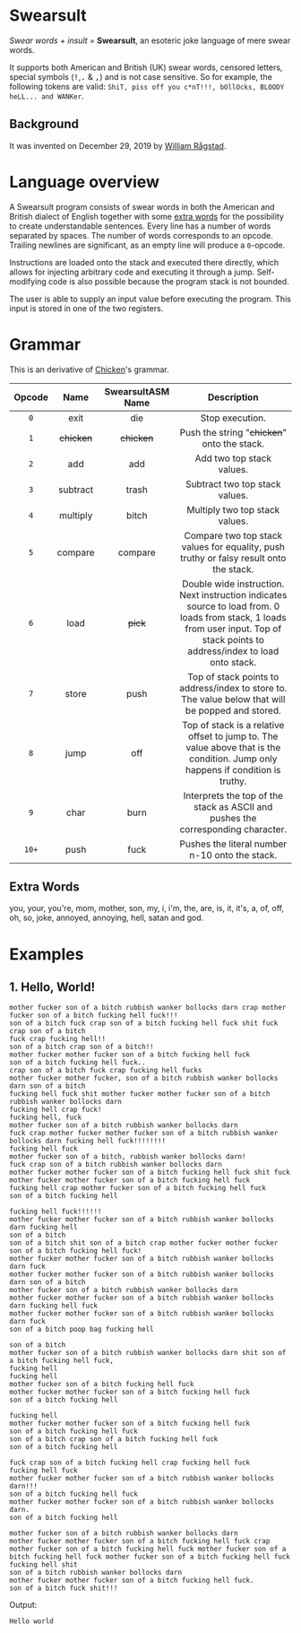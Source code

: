# Swearsult
*Swear words + insult =* **Swearsult**, an esoteric joke language of mere swear words.

It supports both American and British (UK) swear words, censored letters, special symbols (<kbd>!</kbd>,<kbd>.</kbd> & <kbd>,</kbd>) and is not case sensitive.
So for example, the following tokens are valid: `ShiT, piss off you c*nT!!!, bOllOcks, BLOODY heLL... and WANKer`.

## Background

It was invented on December 29, 2019 by [William Rågstad](https://esolangs.org/wiki/User:WilliamRagstad).

# Language overview
A Swearsult program consists of swear words in both the American and British dialect of English together with some [extra words](#extra-words) for the possibility to create understandable sentences. Every line has a number of words separated by spaces. The number of words corresponds to an opcode. Trailing newlines are significant, as an empty line will produce a `0`-opcode.

Instructions are loaded onto the stack and executed there directly, which allows for injecting arbitrary code and executing it through a jump. Self-modifying code is also possible because the program stack is not bounded.

The user is able to supply an input value before executing the program. This input is stored in one of the two registers.

# Grammar

This is an derivative of [Chicken](https://esolangs.org/wiki/Chicken)'s grammar.

| Opcode |    Name     | SwearsultASM Name |                         Description                          |
| :----: | :---------: | :---------------: | :----------------------------------------------------------: |
|  `0`   |    exit     |        die        |                       Stop execution.                        |
|  `1`   | ~~chicken~~ |    ~~chicken~~    |        Push the string "~~chicken~~" onto the stack.         |
|  `2`   |     add     |        add        |                  Add two top stack values.                   |
|  `3`   |  subtract   |       trash       |                Subtract two top stack values.                |
|  `4`   |  multiply   |       bitch       |                Multiply two top stack values.                |
|  `5`   |   compare   |      compare      | Compare two top stack values for equality, push truthy or falsy result onto the stack. |
|  `6`   |    load     |     ~~pick~~      | Double wide instruction. Next instruction indicates source to load from. 0 loads from stack, 1 loads from user input. Top of stack points to address/index to load onto stack. |
|  `7`   |    store    |       push        | Top of stack points to address/index to store to. The value below that will be popped and stored. |
|  `8`   |    jump     |        off        | Top of stack is a relative offset to jump to. The value above that is the condition. Jump only happens if condition is truthy. |
|  `9`   |    char     |       burn        | Interprets the top of the stack as ASCII and pushes the corresponding character. |
| `10+`  |    push     |       fuck        |        Pushes the literal number n-10 onto the stack.        |

## Extra Words

you, your, you're, mom, mother, son, my, i, i'm, the, are, is, it, it's, a, of, off, oh, so, joke, annoyed, annoying, hell, satan and god.

# Examples

## 1. Hello, World!

```
mother fucker son of a bitch rubbish wanker bollocks darn crap mother fucker son of a bitch fucking hell fuck!!!
son of a bitch fuck crap son of a bitch fucking hell fuck shit fuck crap son of a bitch
fuck crap fucking hell!!
son of a bitch crap son of a bitch!!
mother fucker mother fucker son of a bitch fucking hell fuck
son of a bitch fucking hell fuck..
crap son of a bitch fuck crap fucking hell fucks
mother fucker mother fucker, son of a bitch rubbish wanker bollocks darn son of a bitch
fucking hell fuck shit mother fucker mother fucker son of a bitch rubbish wanker bollocks darn
fucking hell crap fuck!
fucking hell, fuck
mother fucker son of a bitch rubbish wanker bollocks darn
fuck crap mother fucker mother fucker son of a bitch rubbish wanker bollocks darn fucking hell fuck!!!!!!!!
fucking hell fuck
mother fucker son of a bitch, rubbish wanker bollocks darn!
fuck crap son of a bitch rubbish wanker bollocks darn
mother fucker mother fucker son of a bitch fucking hell fuck shit fuck
mother fucker mother fucker son of a bitch fucking hell fuck
fucking hell crap mother fucker son of a bitch fucking hell fuck
son of a bitch fucking hell

fucking hell fuck!!!!!!
mother fucker mother fucker son of a bitch rubbish wanker bollocks darn fucking hell
son of a bitch
son of a bitch shit son of a bitch crap mother fucker mother fucker son of a bitch fucking hell fuck!
mother fucker mother fucker son of a bitch rubbish wanker bollocks darn fuck
mother fucker mother fucker son of a bitch rubbish wanker bollocks darn son of a bitch
mother fucker son of a bitch rubbish wanker bollocks darn
mother fucker mother fucker son of a bitch rubbish wanker bollocks darn fucking hell fuck
mother fucker mother fucker son of a bitch rubbish wanker bollocks darn fuck
son of a bitch poop bag fucking hell

son of a bitch
mother fucker son of a bitch rubbish wanker bollocks darn shit son of a bitch fucking hell fuck,
fucking hell
fucking hell
mother fucker son of a bitch fucking hell fuck
mother fucker mother fucker son of a bitch fucking hell fuck
son of a bitch fucking hell

fucking hell
mother fucker mother fucker son of a bitch fucking hell fuck
son of a bitch fucking hell fuck
son of a bitch crap son of a bitch fucking hell fuck
son of a bitch fucking hell

fuck crap son of a bitch fucking hell crap fucking hell fuck
fucking hell fuck
mother fucker mother fucker son of a bitch rubbish wanker bollocks darn!!!
son of a bitch fucking hell fuck
mother fucker mother fucker son of a bitch rubbish wanker bollocks darn.
son of a bitch fucking hell

mother fucker son of a bitch rubbish wanker bollocks darn
mother fucker mother fucker son of a bitch fucking hell fuck crap mother fucker son of a bitch fucking hell fuck mother fucker son of a bitch fucking hell fuck mother fucker son of a bitch fucking hell fuck
fucking hell shit
son of a bitch rubbish wanker bollocks darn
mother fucker mother fucker son of a bitch fucking hell fuck.
son of a bitch fuck shit!!!
```

Output:

```
Hello world
```

